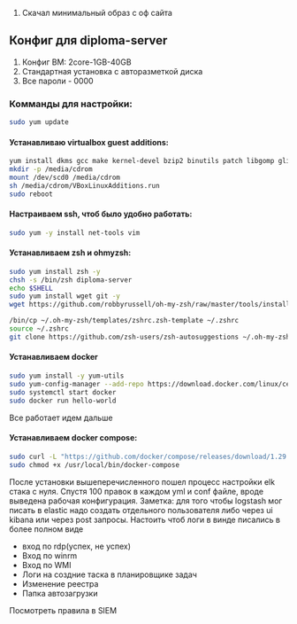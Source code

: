 1. Скачал минимальный образ с оф сайта 
## Конфиг для diploma-server
1. Конфиг ВМ: 2core-1GB-40GB
1. Стандартная установка с авторазметкой диска
1. Все пароли - 0000
### Комманды для настройки: 
```bash
sudo yum update
```
#### Устанавливаю virtualbox guest additions:
```bash
yum install dkms gcc make kernel-devel bzip2 binutils patch libgomp glibc-headers glibc-devel kernel-headers elfutils-libelf-devel
mkdir -p /media/cdrom
mount /dev/scd0 /media/cdrom
sh /media/cdrom/VBoxLinuxAdditions.run
sudo reboot
```
#### Настраиваем ssh, чтоб было удобно работать:
```bash
sudo yum -y install net-tools vim

```
#### Устанавливаем zsh и ohmyzsh:
```bash
sudo yum install zsh -y
chsh -s /bin/zsh diploma-server
echo $SHELL
sudo yum install wget git -y
wget https://github.com/robbyrussell/oh-my-zsh/raw/master/tools/install.sh -O - | zsh

/bin/cp ~/.oh-my-zsh/templates/zshrc.zsh-template ~/.zshrc
source ~/.zshrc
git clone https://github.com/zsh-users/zsh-autosuggestions ~/.oh-my-zsh/custom/plugins/zsh-autosuggestions
```
#### Устанавливаем docker
```bash 
sudo yum install -y yum-utils
sudo yum-config-manager --add-repo https://download.docker.com/linux/centos/docker-ce.repo
sudo systemctl start docker
sudo docker run hello-world
```
Все работает идем дальше
#### Устанавливаем docker compose:
```bash 
sudo curl -L "https://github.com/docker/compose/releases/download/1.29.2/docker-compose-$(uname -s)-$(uname -m)" -o /usr/local/bin/docker-compose
sudo chmod +x /usr/local/bin/docker-compose
```

После установки вышеперечисленного пошел процесс настройки elk стака с нуля.
Спустя 100 правок в каждом yml и conf файле, вроде выведена рабочая
конфигурация. 
Заметка: для того чтобы logstash мог писать в elastic надо создать отдельного
пользователя либо через ui kibana или через post запросы.
Настоить чтоб логи в винде писались в более полном виде
- вход по rdp(успех, не успех)
- Вход по winrm
- Вход по WMI
- Логи на создние таска в планировщике задач 
- Изменение реестра
- Папка автозагрузки 

Посмотреть правила в SIEM
